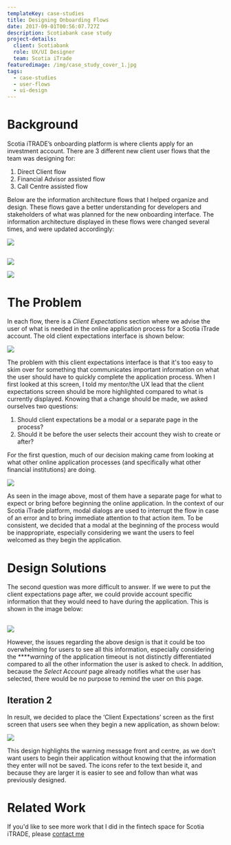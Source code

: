 ```yaml
---
templateKey: case-studies
title: Designing Onboarding Flows
date: 2017-09-01T00:56:07.727Z
description: Scotiabank case study
project-details:
  client: Scotiabank
  role: UX/UI Designer
  team: Scotia iTrade
featuredimage: /img/case_study_cover_1.jpg
tags:
  - case-studies
  - user-flows
  - ui-design
---
```



# Background

Scotia iTRADE’s onboarding platform is where clients apply for an investment account. There are 3 different new client user flows that the team was designing for: 

1. Direct Client flow
2. Financial Advisor assisted flow
3. Call Centre assisted flow

Below are the information architecture flows that I helped organize and design. These flows gave a better understanding for developers and stakeholders of what was planned for the new onboarding interface. The information architecture displayed in these flows were changed several times, and were updated accordingly:

![](/img/direct_client_image.png)

## 

![](/img/fa_image.png)

![](/img/call_center_image.png)

# The Problem

In each flow, there is a _Client Expectations_ section where we advise the user of what is needed in the online application process for a Scotia iTrade account. The old client expectations interface is shown below:

![](/img/old_client_expectations.png)

The problem with this client expectations interface is that it's too easy to skim over for something that communicates important information on what the user should have to quickly complete the application process. When I first looked at this screen, I told my mentor/the UX lead that the client expectations screen should be more highlighted compared to what is currently displayed. Knowing that a change should be made, we asked ourselves two questions:

1. Should client expectations be a modal or a separate page in the process?
2. Should it be before the user selects their account they wish to create or after?

For the first question, much of our decision making came from looking at what other online application processes (and specifically what other financial institutions) are doing. 

![](/img/td_client_expectations.png)

As seen in the image above, most of them have a separate page for what to expect or bring before beginning the online application. In the context of our Scotia iTrade platform, modal dialogs are used to interrupt the flow in case of an error and to bring immediate attention to that action item. To be consistent, we decided that a modal at the beginning of the process would be inappropriate, especially considering we want the users to feel welcomed as they begin the application.

# Design Solutions

The second question was more difficult to answer. If we were to put the client expectations page after, we could provide account specific information that they would need to have during the application. This is shown in the image below:

## 

![](/img/design_1.png)

However, the issues regarding the above design is that it could be too overwhelming for users to see all this information, especially considering the ****_warning_ of the application timeout is not distinctly differentiated compared to all the other information the user is asked to check. In addition, because the _Select Account_ page already notifies what the user has selected, there would be no purpose to remind the user on this page. 

## Iteration 2

In result, we decided to place the ‘Client Expectations’ screen as the first screen that users see when they begin a new application, as shown below:

![](/img/design_2.png)

This design highlights the warning message front and centre, as we don’t want users to begin their application without knowing that the information they enter will not be saved. The icons refer to the text beside it, and because they are larger it is easier to see and follow than what was previously designed.

# Related Work

If you'd like to see more work that I did in the fintech space for Scotia iTRADE, please [contact me ](diwya.desilva@gmail.com)

## 

#
